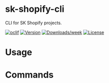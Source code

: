 sk-shopify-cli
==============

CLI for SK Shopify projects.

[![oclif](https://img.shields.io/badge/cli-oclif-brightgreen.svg)](https://oclif.io)
[![Version](https://img.shields.io/npm/v/sk-shopify-cli.svg)](https://npmjs.org/package/sk-shopify-cli)
[![Downloads/week](https://img.shields.io/npm/dw/sk-shopify-cli.svg)](https://npmjs.org/package/sk-shopify-cli)
[![License](https://img.shields.io/npm/l/sk-shopify-cli.svg)](https://github.com///blob/master/package.json)

<!-- toc -->
# Usage
<!-- usage -->
# Commands
<!-- commands -->

